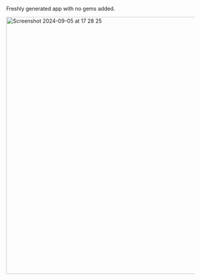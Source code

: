 Freshly generated app with no gems added. 

<img width="689" alt="Screenshot 2024-09-05 at 17 28 25" src="https://github.com/user-attachments/assets/3ca7259b-7faa-47af-8810-ed8bda991f7c">
